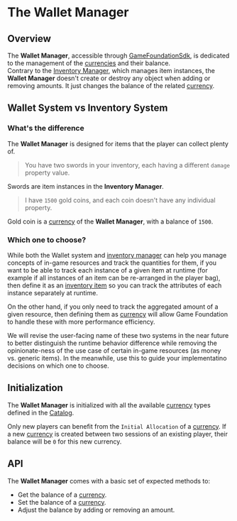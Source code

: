 # The Wallet Manager

## Overview

The __Wallet Manager__, accessible through [GameFoundationSdk](../GameFoundationSdk.md), is dedicated to the management of the [currencies] and their balance.  
Contrary to the [Inventory Manager], which manages item instances, the __Wallet Manager__ doesn't create or destroy any object when adding or removing amounts. It just changes the balance of the related [currency].

## Wallet System vs Inventory System

### What's the difference 

The __Wallet Manager__ is designed for items that the player can collect plenty of.

> You have two swords in your inventory, each having a different `damage` property value.

Swords are item instances in the __Inventory Manager__.

> I have `1500` gold coins, and each coin doesn't have any individual property.

Gold coin is a [currency] of the __Wallet Manager__, with a balance of `1500`.

### Which one to choose? 

While both the Wallet system and [inventory manager] can help you manage concepts of in-game resources and track the quantities for them, if you want to be able to track each instance of a given item at runtime (for example if all instances of an item can be re-arranged in the player bag), then define it as an [inventory item] so you can track the attributes of each instance separately at runtime.

On the other hand, if you only need to track the aggregated amount of a given resource, then defining them as [currency] will allow Game Foundation to handle these with more performance efficiency. 

We will revise the user-facing name of these two systems in the near future to better distinguish the runtime behavior difference while removing the opinionate-ness of the use case of certain in-game resources (as money vs. generic items). In the meanwhile, use this to guide your implementatino decisions on which one to choose. 

## Initialization

The __Wallet Manager__ is initialized with all the available [currency] types defined in the [Catalog].  

Only new players can benefit from the `Initial Allocation` of a [currency].
If a new [currency] is created between two sessions of an existing player, their balance will be `0` for this new currency.

## API

The __Wallet Manager__ comes with a basic set of expected methods to:

- Get the balance of a [currency].
- Set the balance of a [currency].
- Adjust the balance by adding or removing an amount.
















[currencies]: ../CatalogItems/Currency.md
[currency]:   ../CatalogItems/Currency.md
[inventory item]: ../CatalogItems/InventoryItemDefinition.md  
[inventory manager]: ../GameSystems/InventoryManager.md
[catalog]: ../Catalog.md

